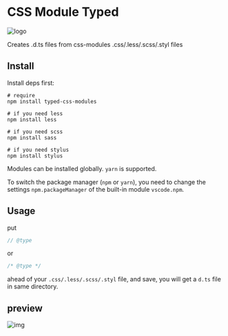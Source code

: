 # CSS Module Typed

![logo](./logo.png)

Creates .d.ts files from css-modules .css/.less/.scss/.styl files

## Install

Install deps first:

```shell
# require
npm install typed-css-modules

# if you need less
npm install less

# if you need scss
npm install sass

# if you need stylus
npm install stylus
```

Modules can be installed globally. `yarn` is supported.

To switch the package manager (`npm` or `yarn`), you need to change the settings `npm.packageManager` of the built-in module `vscode.npm`.

## Usage

put

```js
// @type
```

or

```css
/* @type */
```

ahead of your `.css/.less/.scss/.styl` file, and save, you will get a `d.ts` file in same directory.

## preview

![img](https://s2.ax1x.com/2019/01/31/k1yTT1.gif)